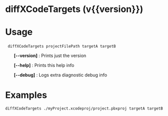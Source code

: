 # diffXCodeTargets (v{{version}})

# Usage

&nbsp;&nbsp;`diffXCodeTargets projectFilePath targetA targetB`

&nbsp;&nbsp;&nbsp;&nbsp;&nbsp;&nbsp;  **[--version]**          : Prints just the version

&nbsp;&nbsp;&nbsp;&nbsp;&nbsp;&nbsp;  **[--help]**             : Prints this help info

&nbsp;&nbsp;&nbsp;&nbsp;&nbsp;&nbsp;  **[--debug]**            : Logs extra diagnostic debug info

# Examples

`diffXCodeTargets ./myProject.xcodeproj/project.pbxproj targetA targetB`
